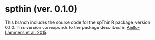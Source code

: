 # spthin (ver. 0.1.0)

This branch includes the source code for the spThin R package, version 0.1.0. 
This version corresponds to the package described in 
[Aiello-Lammens et al. 2015](http://onlinelibrary.wiley.com/doi/10.1111/ecog.01132/full).